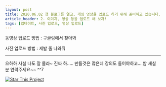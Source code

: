 ```yaml
---
layout: post
title: 2020.06.02 첫 블로그를 열고, 게임 영상을 업로드 하기 위해 준비하고 있습니다.
article_header: 2. 이미지, 영상 등을 업로드 해 보자!
tags: [업데이트, 사진 업로드, 영상 업로드]
---
```


동영상 업로드 방법 : 구글링에서 찾아봐

사진 업로드 방법 : 제발 좀 나와줘 

<!--more-->

---

으하하 사실 나도 잘 몰라~ 진짜 하..... 만들것은 많은데 강의도 들어야하고... 밤 새실 분 연락주세요~~ ^^7

[![Star This Project](https://img.shields.io/github/stars/kitian616/jekyll-TeXt-theme.svg?label=Stars&style=social)](https://github.com/kitian616/jekyll-TeXt-theme/)
